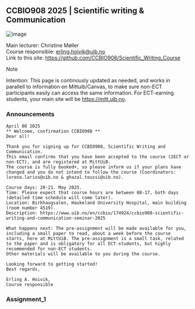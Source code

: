 ## CCBIO908 2025 | Scientific writing & Communication
![image](https://github.com/user-attachments/assets/d94b8be9-b838-4923-b917-d8233d11ba60)

Main lecturer: Christine Møller          
Course responsible: erling.hoivik@uib.no                 
Link to this site: https://github.com/CCBIO908/Scientific_Writing_Course     

> [!NOTE]         
> Intention: This page is continously updated as needed, and works in parallell to information on Mittuib/Canvas, to make sure non-ECT participants easily can access the same information. For ECT-earning students, your main site will be https://mitt.uib.no.     

### Announcements

```
April 08 2025
** Welcome, confirmation CCBIO908 **
Dear all!

Thank you for signing up for CCBIO908, Scientific Writing and Communication.
This email confirms that you have been accepted to the course (2ECT or non-ECT), and are registered at MittUiB.
The course is fully booked+, so please inform us if your plans have changed and you do not intend to follow the course (Coordinators: lorena.larios@uib.no & ghazal.toussi@uib.no). 

Course days: 20-21. May 2025.
Time: Please expect that course hours are between 08-17, both days (detailed time schedule will come later). 
Location: Birkhaugsalen, Haukeland University Hospital, main building (room number 4519).
Description: https://www.uib.no/en/ccbio/174924/ccbio908-scientific-writing-and-communication-seminar-2025

What happens next: The pre-assignment will be made available for you, including a small paper to read, about a week before the course starts, here at MittUiB. The pre-assignment is a small task, related to the paper and is obligatory for all ECT-students, but highly recommended for non-ECT students.
Other materials will be available to you during the course.

Looking forward to getting started!
Best regards,

Erling A. Hoivik,
Course responsible
```

### Assignment_1
 





